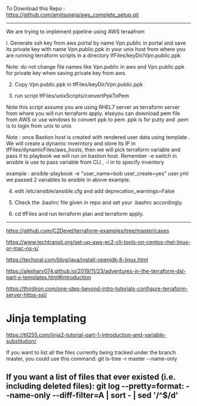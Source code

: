 To Download this Repo : 
https://github.com/amitsuneja/aws_complete_setup.git


----------------------------------------------------------------------------------------------------------

We are trying to implement pipeline using AWS teraafrom

l. Generate ssh key from aws portal by name Vpn.public in portal and save its private key  with name Vpn.public.ppk in your unix host from where you are running terraform scripts in a directory tfFiles/keyDir/Vpn.public.ppk

Note: do not change file names like Vpn.public in aws and Vpn.public.ppk for private key when saving private key from aws.


2. Copy Vpn.public.ppk in tfFiles/keyDir/Vpn.public.ppk


3. run script tfFiles/unixScripts/convertPpkToPem

 Note this script assume you are using RHEL7 server as terraform server from where you will run terraform apply.
 elseyou can download pem file from AWS or use windows to convert ppk to pem
 .ppk is for putty and .pem is to login from unix to unix

Note : once Bastion host is created with rendered user data using template  . We will create a dynamic inverntory and store its IP in tfFiles/dynamicFiles/aws_hosts, then we will pick terraform variable and pass it to playbook we will run on bastion host. Remember -e switch in ansible is use to pass variable from  CLI , -i in to specify inventory 
          
example : ansible-playbook -e "user_name=bob user_create=yes" user.yml 
we passed 2 variables to ansible in above example.


4. edit /etc/ansible/ansible.cfg and add deprecation_warnings=False

5. Check the .bashrc file given in repo and set your .bashrc accordingly.


6. cd tfFiles and run terraform plan and terraform apply.
---------------------------------------------------------------------------------------------------------------------






















https://github.com/C2Devel/terraform-examples/tree/master/cases


https://www.techtransit.org/set-up-aws-ec2-cli-tools-on-centos-rhel-linux-or-mac-os-x/


https://techoral.com/blog/java/install-openjdk-8-linux.html


https://alexharv074.github.io/2019/11/23/adventures-in-the-terraform-dsl-part-x-templates.html#introduction


https://thirdiron.com/one-step-beyond-intro-tutorials-configure-terraform-server-https-ssl/



# Jinja templating
https://ttl255.com/jinja2-tutorial-part-1-introduction-and-variable-substitution/



If you want to list all the files currently being tracked under the branch master, you could use this command:
git ls-tree -r master --name-only

If you want a list of files that ever existed (i.e. including deleted files):
git log --pretty=format: --name-only --diff-filter=A | sort - | sed '/^$/d'
----------------------------------------------------------------------------------------
